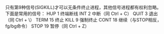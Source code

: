 只有第9种信号(SIGKILL)才可以无条件终止进程，其他信号进程都有权利忽略。  下面是常用的信号：
HUP    1    终端断线
INT     2    中断（同 Ctrl + C）
QUIT    3    退出（同 Ctrl + \）
TERM   15    终止
KILL    9    强制终止
CONT   18    继续（与STOP相反， fg/bg命令）
STOP    19    暂停（同 Ctrl + Z）
